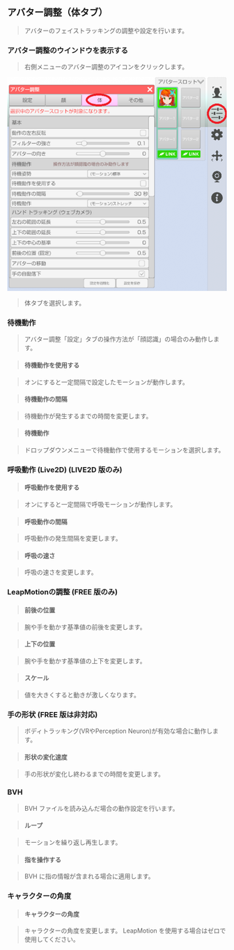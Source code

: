 ## アバター調整（体タブ）

>アバターのフェイストラッキングの調整や設定を行います。


### アバター調整のウインドウを表示する

>右側メニューのアバター調整のアイコンをクリックします。

![画像](image/Selected_AdjustAvatarBody.png "")

>体タブを選択します。


### 待機動作

>アバター調整「設定」タブの操作方法が「顔認識」の場合のみ動作します。

>#### 待機動作を使用する

>オンにすると一定間隔で設定したモーションが動作します。

>#### 待機動作の間隔

>待機動作が発生するまでの時間を変更します。

>#### 待機動作

>ドロップダウンメニューで待機動作で使用するモーションを選択します。

### 呼吸動作 (Live2D) (LIVE2D 版のみ)

>#### 呼吸動作を使用する

>オンにすると一定間隔で呼吸モーションが動作します。

>#### 呼吸動作の間隔

>呼吸動作の発生間隔を変更します。

>#### 呼吸の速さ

>呼吸の速さを変更します。

### LeapMotionの調整 (FREE 版のみ)

>#### 前後の位置

>腕や手を動かす基準値の前後を変更します。

>#### 上下の位置

>腕や手を動かす基準値の上下を変更します。

>#### スケール

>値を大きくすると動きが激しくなります。


### 手の形状  (FREE 版は非対応)

>ボディトラッキング(VRやPerception Neuron)が有効な場合に動作します。

>#### 形状の変化速度

>手の形状が変化し終わるまでの時間を変更します。


### BVH

>BVH ファイルを読み込んだ場合の動作設定を行います。

>#### ループ

>モーションを繰り返し再生します。

>#### 指を操作する

>BVH に指の情報が含まれる場合に適用します。


### キャラクターの角度

>#### キャラクターの角度

>キャラクターの角度を変更します。
>LeapMotion を使用する場合はゼロで使用してください。


